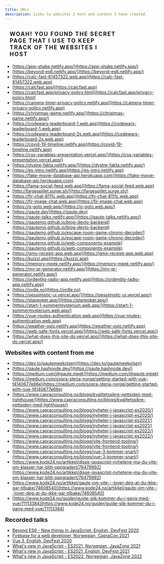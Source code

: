 ```yaml
---
title: URLs
description: Links to websites I host and content I have created.
---
```


<main id="urls">

# WOAH! YOU FOUND THE SECRET PAGE THAT I USE TO KEEP TRACK OF THE WEBSITES I HOST

- [https://app-shake.netlify.app/](https://app-shake.netlify.app/)
- [https://beyond-es6.netlify.app/](https://beyond-es6.netlify.app/)
- [https://calc-fast-81457322.web.app](https://calc-fast-81457322.web.app)
- [https://calcfast.app](https://calcfast.app)
- [https://calcfast.app/privacy-policy.html](https://calcfast.app/privacy-policy.html)
- [https://camera-timer-privacy-policy.netlify.app](https://camera-timer-privacy-policy.netlify.app)
- [https://christmas-game.netlify.app/](https://christmas-game.netlify.app/)
- [https://codewars-leaderboard-1.web.app](https://codewars-leaderboard-1.web.app)
- [https://codewars-leaderboard-2s.web.app](https://codewars-leaderboard-2s.web.app)
- [https://covid-19-timeline.netlify.app](https://covid-19-timeline.netlify.app)
- [https://css-variables-presentation.vercel.app/](https://css-variables-presentation.vercel.app/)
- [https://dystre-fakta.netlify.app/](https://dystre-fakta.netlify.app/)
- [https://es-intro.netlify.app](https://es-intro.netlify.app)
- [https://fake-movie-database-api.herokuapp.com](https://fake-movie-database-api.herokuapp.com)
- [https://fama-social-feed.web.app](https://fama-social-feed.web.app)
- [http://fargespillet.surge.sh/](http://fargespillet.surge.sh/)
- [https://fir-chat-8111c.web.app](https://fir-chat-8111c.web.app)
- [https://fir-image-chat.web.app](https://fir-image-chat.web.app)
- [https://g-goto.web.app/](https://g-goto.web.app/)
- [https://gaute.dev](https://gaute.dev)
- [https://gaute-talks.netlify.app/](https://gaute-talks.netlify.app/)
- [https://gautemo.github.io/blog-devto-backend](https://gautemo.github.io/blog-devto-backend)
- [https://gautemo.github.io/escape-room-game-chrono-decoder/](https://gautemo.github.io/escape-room-game-chrono-decoder/)
- [https://gautemo.github.io/web-components-example](https://gautemo.github.io/web-components-example)
- [https://gmo-receipt-app.web.app](https://gmo-receipt-app.web.app)
- [https://kuizzi.app](https://kuizzi.app)
- [https://memory-meek.netlify.app/](https://memory-meek.netlify.app/)
- [https://my-qr-generator.netlify.app/](https://my-qr-generator.netlify.app/)
- [https://ordentlig-radio-app.netlify.app](https://ordentlig-radio-app.netlify.app)
- [https://ordle.no](https://ordle.no)
- [https://pessimistic-ui.vercel.app/](https://pessimistic-ui.vercel.app/)
- [https://planpoker.app/](https://planpoker.app/)
- [https://start-1-sommermysterium.web.app/](https://start-1-sommermysterium.web.app/)
- [https://vue-routes-authentication.web.app](https://vue-routes-authentication.web.app)
- [https://weather-oslo.netlify.app](https://weather-oslo.netlify.app)
- [https://web-safe-fonts.vercel.app/](https://web-safe-fonts.vercel.app/)
- [https://what-does-this-site-do.vercel.app/](https://what-does-this-site-do.vercel.app/)

## Websites with content from me

- [https://dev.to/gautemeekolsen](https://dev.to/gautemeekolsen)
- [https://gaute.hashnode.dev/](https://gaute.hashnode.dev/)
- [https://medium.com/@gaute.meek](https://medium.com/@gaute.meek)
- [https://medium.com/sopra-steria-norge/getting-started-with-vue-f4140677e66e](https://medium.com/sopra-steria-norge/getting-started-with-vue-f4140677e66e)
- [https://www.capraconsulting.no/blogg/kvalitetssikre-nettsiden-med-lighthouse/](https://www.capraconsulting.no/blogg/kvalitetssikre-nettsiden-med-lighthouse/)
- [https://www.capraconsulting.no/blogg/nyheter-i-javascript-es2020/](https://www.capraconsulting.no/blogg/nyheter-i-javascript-es2020/)
- [https://www.capraconsulting.no/blogg/nyheter-i-javascript-es2021/](https://www.capraconsulting.no/blogg/nyheter-i-javascript-es2021/)
- [https://www.capraconsulting.no/blogg/nyheter-i-javascript-es2022/](https://www.capraconsulting.no/blogg/nyheter-i-javascript-es2022/)
- [https://www.capraconsulting.no/blogg/vite-frontend-tooling/](https://www.capraconsulting.no/blogg/vite-frontend-tooling/)
- [https://www.capraconsulting.no/blogg/vue-3-kommer-snart/](https://www.capraconsulting.no/blogg/vue-3-kommer-snart/)
- [https://www.kode24.no/artikkel/disse-javascript-nyhetene-ma-du-vite-om-klasser-har-blitt-oppgradert/76479992](https://www.kode24.no/artikkel/disse-javascript-nyhetene-ma-du-vite-om-klasser-har-blitt-oppgradert/76479992)
- [https://www.kode24.no/artikkel/gaute-om-vite---lover-deg-at-du-ikke-gar-tilbake/74608540](https://www.kode24.no/artikkel/gaute-om-vite---lover-deg-at-du-ikke-gar-tilbake/74608540)
- [https://www.kode24.no/guider/guide-slik-kommer-du-i-gang-med-vue/71113384](https://www.kode24.no/guider/guide-slik-kommer-du-i-gang-med-vue/71113384)

## Recorded talks

- [Beyond ES6 - New things in JavaScript, English, DevFest 2020](https://youtu.be/amSSIK-mQSI?t=10605)
- [Firebase for a web developer, Norwegian, CapraCon 2021](https://www.youtube.com/watch?v=KfhNnRVk3KA&ab_channel=CapraConsulting)
- [Vue 3, English, DevFest 2020](https://youtu.be/amSSIK-mQSI?t=12115)
- [What's new in JavaScript - ES2021, Norwegian, JavaZone 2021](https://vimeo.com/669321152)
- [What's new in JavaScript - ES2021, English, DevFest 2021](https://youtu.be/EwerUS318LQ?t=1060)
- [What's new in JavaScript - ES2022, Norwegian, JavaZone 2022](https://vimeo.com/748031775)
</main>

<style scoped>
h1 {
    max-width: 70%;
    text-transform: uppercase;
    text-decoration: none;
    background: linear-gradient(-45deg,var(--primary),var(--secondary),var(--tertiary));
    padding: 5px 15px;
    font-size: 1.3em;
    letter-spacing: 2px;
    border-radius: 4px;
    margin-bottom: 1rem;
}

h2 {
    margin: 1rem 0 0.5rem 0;
    font-size: 1.2rem;
}
</style>
